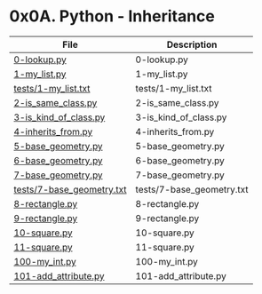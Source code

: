 # 0x0A. Python - Inheritance

| File      | Description |
| ----------- | ----------- |
| [0-lookup.py](./0-lookup.py) | 0-lookup.py |
| [1-my_list.py](./1-my_list.py) | 1-my_list.py |
| [tests/1-my_list.txt](./tests/1-my_list.txt) | tests/1-my_list.txt |
| [2-is_same_class.py](./2-is_same_class.py) | 2-is_same_class.py |
| [3-is_kind_of_class.py](./3-is_kind_of_class.py) | 3-is_kind_of_class.py |
| [4-inherits_from.py](./4-inherits_from.py) | 4-inherits_from.py |
| [5-base_geometry.py](./5-base_geometry.py) | 5-base_geometry.py |
| [6-base_geometry.py](./6-base_geometry.py) | 6-base_geometry.py |
| [7-base_geometry.py](./7-base_geometry.py) | 7-base_geometry.py |
| [tests/7-base_geometry.txt](./tests/7-base_geometry.txt) | tests/7-base_geometry.txt |
| [8-rectangle.py](./8-rectangle.py) | 8-rectangle.py |
| [9-rectangle.py](./9-rectangle.py) | 9-rectangle.py |
| [10-square.py](./10-square.py) | 10-square.py |
| [11-square.py](./11-square.py) | 11-square.py |
| [100-my_int.py](./100-my_int.py) | 100-my_int.py |
| [101-add_attribute.py](./101-add_attribute.py) | 101-add_attribute.py |
